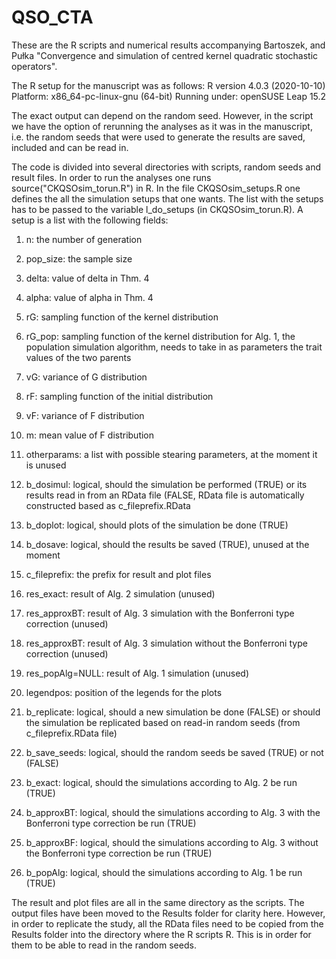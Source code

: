 # QSO_CTA

These are the R scripts and numerical results accompanying Bartoszek, and Pułka "Convergence and simulation of centred kernel quadratic stochastic operators".

The R setup for the manuscript was as follows: R version  4.0.3 (2020-10-10) Platform: x86_64-pc-linux-gnu (64-bit) Running under: openSUSE Leap 15.2

The exact output can depend on the random seed. However, in the script we have the option of rerunning the analyses as it was in the manuscript, i.e. the random seeds that were used to generate the results are saved, included and can be read in. 

The code is divided into several directories with scripts, random seeds and result files.
In order to run the analyses one runs source("CKQSOsim_torun.R") in R. In the file CKQSOsim_setups.R one defines the all the simulation setups that one wants. The list with the setups has to be passed to the variable l_do_setups (in CKQSOsim_torun.R). A setup is a list with the following fields:

1) n: the number of generation

2) pop_size: the sample size

3) delta: value of delta in Thm. 4

4) alpha: value of alpha in Thm. 4

5) rG: sampling function of the kernel distribution

6) rG_pop: sampling function of the kernel distribution for Alg. 1, the population simulation algorithm, needs to take in as parameters the trait values of the two parents

7) vG: variance of G distribution

8) rF: sampling function of the initial distribution

9) vF: variance of F distribution

10) m: mean value of F distribution

11) otherparams: a list with possible stearing parameters, at the moment it is unused

12) b_dosimul: logical, should the simulation be performed (TRUE) or its results read in from an RData file (FALSE, RData file is automatically constructed based as c_fileprefix.RData

13) b_doplot: logical, should plots of the simulation be done (TRUE)

14) b_dosave: logical, should the results be saved (TRUE), unused at the moment

15) c_fileprefix: the prefix for result and plot files

16) res_exact: result of Alg. 2 simulation (unused)

17) res_approxBT: result of Alg. 3 simulation with the Bonferroni type correction (unused)

18) res_approxBT: result of Alg. 3 simulation without the Bonferroni type correction (unused)

19) res_popAlg=NULL: result of Alg. 1 simulation (unused)

20) legendpos: position of the legends for the plots 

21) b_replicate: logical, should a new simulation be done (FALSE) or should the simulation be replicated based on read-in random seeds (from c_fileprefix.RData file)

22) b_save_seeds: logical, should the random seeds be saved (TRUE) or not (FALSE)

23) b_exact: logical, should the simulations according to Alg. 2 be run (TRUE)

24) b_approxBT: logical, should the simulations according to Alg. 3  with the Bonferroni type correction be run (TRUE)

25) b_approxBF: logical, should the simulations according to Alg. 3  without the Bonferroni type correction be run (TRUE)

26) b_popAlg: logical, should the simulations according to Alg. 1 be run (TRUE)

The result and plot files are all in the same directory as the scripts. The output files have been moved to the Results folder for clarity here. However, in order to replicate the study, all the RData files need to be copied from the Results folder into the directory where the R scripts R. This is in order for them to be able to read in the random seeds.

